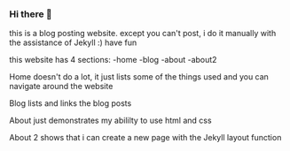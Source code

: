 ### Hi there 👋

this is a blog posting website. except you can't post, i do it manually with the assistance of Jekyll :) have fun

this website has 4 sections:
  -home
  -blog
  -about
  -about2
  
 Home doesn't do a lot, it just lists some of the things used and you can navigate around the website
 
 Blog lists and links the blog posts
 
 About just demonstrates my abililty to use html and css
 
 About 2 shows that i can create a new page with the Jekyll layout function

<!--
**cam142000/cam-142000** is a ✨ _special_ ✨ repository because its `README.md` (this file) appears on your GitHub profile.

Here are some ideas to get you started:

- 🔭 I’m currently working on ...
- 🌱 I’m currently learning ...
- 👯 I’m looking to collaborate on ...
- 🤔 I’m looking for help with ...
- 💬 Ask me about ...
- 📫 How to reach me: ...
- 😄 Pronouns: ...
- ⚡ Fun fact: ...
-->
